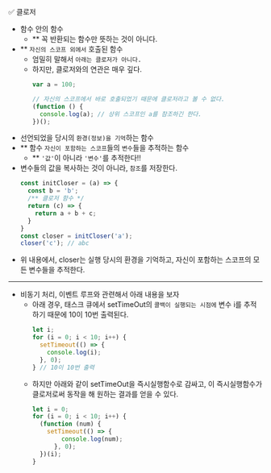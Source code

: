 ✅ 클로저

* 함수 안의 함수
  * ** 꼭 반환되는 함수만 뜻하는 것이 아니다.
* ** `자신의 스코프 외에서` 호출된 함수
  * 엄밀히 말해서 `아래는 클로저가 아니다.`
  * 하지만, 클로저와의 연관은 매우 깊다.
    ```js
    var a = 100;

    // 자신의 스코프에서 바로 호출되었기 때문에 클로저라고 볼 수 없다.
    (function () {
      console.log(a); // 상위 스코프인 a를 참조하긴 한다.
    })();
    ```
* 선언되었을 당시의 `환경(정보)을 기억`하는 함수
* ** 함수 `자신이 포함하는 스코프`들의 `변수`들을 추적하는 함수
  * ** `'값'`이 아니라 `'변수'`를 추적한다!!
* 변수들의 값을 복사하는 것이 아니라, `참조`를 저장한다.
  ```js
  const initCloser = (a) => {
    const b = 'b';
    /** 클로저 함수 */
    return (c) => {
      return a + b + c;
    }
  }
  const closer = initCloser('a');
  closer('c'); // abc
  ```
* 위 내용에서, closer는 실행 당시의 환경을 기억하고, 자신이 포함하는 스코프의 모든 변수들을 추적한다.

<hr />

* 비동기 처리, 이벤트 루프와 관련해서 아래 내용을 보자
  * 아래 경우, 태스크 큐에서 setTimeOut의 `콜백이 실행되는 시점에` 변수 i를 추적하기 때문에 10이 10번 출력된다.
    ```js
    let i;
    for (i = 0; i < 10; i++) {
      setTimeout(() => {
        console.log(i);
      }, 0);
    } // 10이 10번 출력
    ```
  * 하지만 아래와 같이 setTimeOut을 즉시실행함수로 감싸고, 이 즉시실행함수가 클로저로써 동작을 해 원하는 결과를 얻을 수 있다.
    ```js
    let i = 0;
    for (i = 0; i < 10; i++) {
      (function (num) {
        setTimeout(() => {
            console.log(num);
          }, 0);
      })(i);
    }
    ```